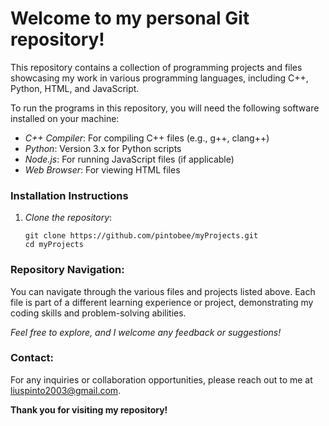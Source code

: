 # Welcome to my personal Git repository!

This repository contains a collection of programming projects and files showcasing my work in various programming languages, including C++, Python, HTML, and JavaScript.

To run the programs in this repository, you will need the following software installed on your machine:

- *C++ Compiler*: For compiling C++ files (e.g., g++, clang++)
- *Python*: Version 3.x for Python scripts
- *Node.js*: For running JavaScript files (if applicable)
- *Web Browser*: For viewing HTML files

### Installation Instructions

1. *Clone the repository*:
   ```
   git clone https://github.com/pintobee/myProjects.git
   cd myProjects
   ```

### Repository Navigation:
You can navigate through the various files and projects listed above. Each file is part of a different learning experience or project, demonstrating my coding skills and problem-solving abilities.

*Feel free to explore, and I welcome any feedback or suggestions!*

### Contact:
For any inquiries or collaboration opportunities, please reach out to me at liuspinto2003@gmail.com.

**Thank you for visiting my repository!**
